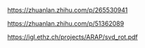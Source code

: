 https://zhuanlan.zhihu.com/p/265530941

https://zhuanlan.zhihu.com/p/51362089

https://igl.ethz.ch/projects/ARAP/svd_rot.pdf
